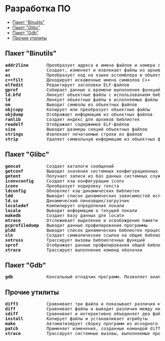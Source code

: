 # Разработка ПО
   * [Пакет "Binutils"](#пакет-binutils)
   * [Пакет "Glibc"](#пакет-glibc)
   * [Пакет "Gdb"](#пакет-gdb)
   * [Прочие утилиты](#прочие-утилиты)

## Пакет "Binutils"
<pre>
<b>addr2line</b>       Преобразует адреса в имена файлов и номера строк
<b>ar</b>              Создает, изменяет и извлекает файлы из архивов
<b>as</b>              Преобразует код на языке ассемблера в объектный код
<b>c++filt</b>         Декодирует искаженные имена символов C++
<b>elfedit</b>         Редактирует заголовки ELF-файлов
<b>gprof</b>           Собирает данные о времени выполнения функций
<b>ld.bfd</b>          Линкует объектные файлы с использованием библиотеки BFD
<b>ld</b>              Линкует объектные файлы в исполняемые файлы или библиотеки
<b>nm</b>              Выводит символы из объектных файлов
<b>objcopy</b>         Копирует или преобразует объектные файлы
<b>objdump</b>         Отображает информацию из объектных файлов
<b>ranlib</b>          Создает индекс для архивов библиотек
<b>readelf</b>         Отображает содержимое ELF-файлов
<b>size</b>            Выводит размеры секций объектных файлов
<b>strings</b>         Извлекает печатаемые строки из файлов
<b>strip</b>           Удаляет символьную информацию из объектных файлов
</pre>

## Пакет "Glibc"
<pre>
<b>gencat</b>          Создает каталоги сообщений
<b>getconf</b>         Выводит значения системных конфигурационных переменных
<b>getent</b>          Получает записи из баз данных системных служб
<b>iconvconfig</b>     Создает кэш конфигурации iconv
<b>iconv</b>           Преобразует кодировку текста
<b>ldconfig</b>        Обновляет кэш динамических библиотек
<b>ldd</b>             Выводит список динамических зависимостей исполняемого файла
<b>ld.so</b>           Динамический линковщик/загрузчик
<b>localedef</b>       Компилирует определения локали
<b>locale</b>          Выводит информацию о текущей локали
<b>makedb</b>          Создает базу данных для locate
<b>mtrace</b>          Отслеживает выделение и освобождение памяти
<b>pcprofiledump</b>   Выводит данные профилирования программы
<b>pldd</b>            Выводит список динамических библиотек процесса
<b>sln</b>             Создает символические ссылки на общие библиотеки
<b>sotruss</b>         Трассирует вызовы библиотечных функций
<b>sprof</b>           Отображает данные профилирования общей библиотеки
<b>xtrace</b>          Трассирует выполнение команд оболочки
</pre>

## Пакет "Gdb"
<pre>
<b>gdb</b>             Консольный отладчик программ. Позволяет анализировать выполнение кода и искать ошибки
</pre>

## Прочие утилиты
<pre>
<b>diff3</b>           Сравнивает три файла и показывает различия между ними
<b>diff</b>            Сравнивает файлы и выводит различия между ними
<b>sdiff</b>           Сравнивает и интерактивно объединяет два файла
<b>install</b>         Копирует файлы и устанавливает атрибуты
<b>make</b>            Автоматизирует сборку программ из исходного кода
<b>patch</b>           Применяет изменения, созданные командой diff, к файлам
<b>strace</b>          Трассирует системные вызовы, выполняемые программой
</pre>
